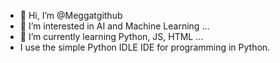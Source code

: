 - 👋 Hi, I’m @Meggatgithub
- 👀 I’m interested in AI and Machine Learning ...
- 🌱 I’m currently learning Python, JS, HTML ...
- I use the simple Python IDLE IDE for programming in Python.


<!---
Meggatgithub/Meggatgithub is a ✨ special ✨ repository because its `README.md` (this file) appears on your GitHub profile.
You can click the Preview link to take a look at your changes.
--->
